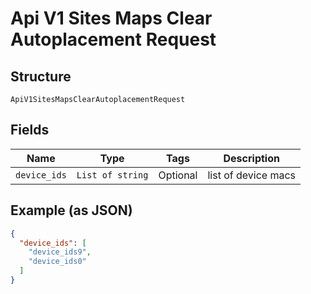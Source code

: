 
# Api V1 Sites Maps Clear Autoplacement Request

## Structure

`ApiV1SitesMapsClearAutoplacementRequest`

## Fields

| Name | Type | Tags | Description |
|  --- | --- | --- | --- |
| `device_ids` | `List of string` | Optional | list of device macs |

## Example (as JSON)

```json
{
  "device_ids": [
    "device_ids9",
    "device_ids0"
  ]
}
```

